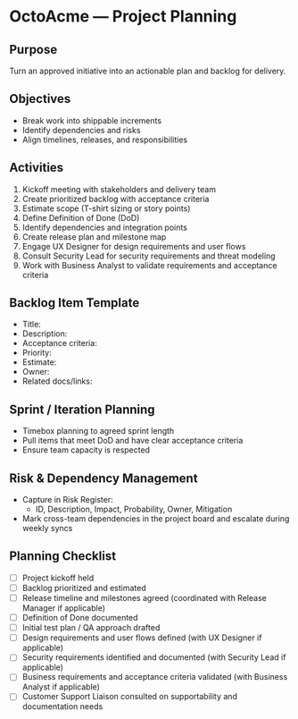 # OctoAcme — Project Planning

## Purpose
Turn an approved initiative into an actionable plan and backlog for delivery.

## Objectives
- Break work into shippable increments
- Identify dependencies and risks
- Align timelines, releases, and responsibilities

## Activities
1. Kickoff meeting with stakeholders and delivery team
2. Create prioritized backlog with acceptance criteria
3. Estimate scope (T-shirt sizing or story points)
4. Define Definition of Done (DoD)
5. Identify dependencies and integration points
6. Create release plan and milestone map
7. Engage UX Designer for design requirements and user flows
8. Consult Security Lead for security requirements and threat modeling
9. Work with Business Analyst to validate requirements and acceptance criteria

## Backlog Item Template
- Title:
- Description:
- Acceptance criteria:
- Priority:
- Estimate:
- Owner:
- Related docs/links:

## Sprint / Iteration Planning
- Timebox planning to agreed sprint length
- Pull items that meet DoD and have clear acceptance criteria
- Ensure team capacity is respected

## Risk & Dependency Management
- Capture in Risk Register:
  - ID, Description, Impact, Probability, Owner, Mitigation
- Mark cross-team dependencies in the project board and escalate during weekly syncs

## Planning Checklist
- [ ] Project kickoff held
- [ ] Backlog prioritized and estimated
- [ ] Release timeline and milestones agreed (coordinated with Release Manager if applicable)
- [ ] Definition of Done documented
- [ ] Initial test plan / QA approach drafted
- [ ] Design requirements and user flows defined (with UX Designer if applicable)
- [ ] Security requirements identified and documented (with Security Lead if applicable)
- [ ] Business requirements and acceptance criteria validated (with Business Analyst if applicable)
- [ ] Customer Support Liaison consulted on supportability and documentation needs
